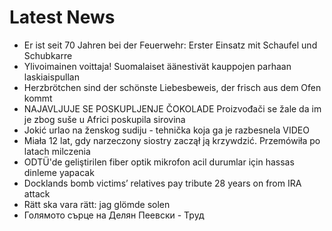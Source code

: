 # Latest News
-  Er ist seit 70 Jahren bei der Feuerwehr: Erster Einsatz mit Schaufel und Schubkarre
-  Ylivoimainen voittaja! Suomalaiset äänestivät kauppojen parhaan laskiais­pullan
-  Herzbrötchen sind der schönste Liebesbeweis, der frisch aus dem Ofen kommt
-  NAJAVLJUJE SE POSKUPLJENJE ČOKOLADE Proizvođači se žale da im je zbog suše u Africi poskupila sirovina
-  Jokić urlao na ženskog sudiju - tehnička koja ga je razbesnela VIDEO
-  Miała 12 lat, gdy narzeczony siostry zaczął ją krzywdzić. Przemówiła po latach milczenia
-  ODTÜ'de geliştirilen fiber optik mikrofon acil durumlar için hassas dinleme yapacak
-  Docklands bomb victims’ relatives pay tribute 28 years on from IRA attack
-  Rätt ska vara rätt: jag glömde solen
-  Голямото сърце на Делян Пеевски - Труд
